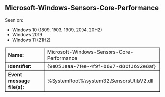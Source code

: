## Microsoft-Windows-Sensors-Core-Performance

Seen on:
* Windows 10 (1809, 1903, 1909, 2004, 20H2)
* Windows 2019
* Windows 11 (21H2)

<table border="1" class="docutils">
  <tbody>
    <tr>
      <td><b>Name:</b></td>
      <td>Microsoft-Windows-Sensors-Core-Performance</td>
    </tr>
    <tr>
      <td><b>Identifier:</b></td>
      <td>{9e051eaa-7fee-4f9f-8897-d86f3692e8af}</td>
    </tr>
    <tr>
      <td><b>Event message file(s):</b></td>
      <td>%SystemRoot%\system32\SensorsUtilsV2.dll</td>
    </tr>
  </tbody>
</table>

&nbsp;

